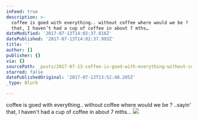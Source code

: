 ```yaml
---
inFeed: true
description: >-
  coffee is goed with everything.. without coffee where would we be ? ..sayin’
  that, I haven’t had a cup of coffee in about 7 mths… 
dateModified: '2017-07-13T14:02:37.816Z'
datePublished: '2017-07-13T14:02:37.993Z'
title: ''
author: []
publisher: {}
via: {}
sourcePath: _posts/2017-07-13-coffee-is-goed-with-everything-without-coffee-where-would.md
starred: false
datePublishedOriginal: '2017-07-13T13:52:48.205Z'
_type: Blurb

---
```

coffee is goed with everything.. without coffee where would we be ? ..sayin' that, I haven't had a cup of coffee in about 7 mths... ![](https://the-grid-user-content.s3-us-west-2.amazonaws.com/e06bca7f-a4d7-44e2-82c4-32e4a6316dc7.png)